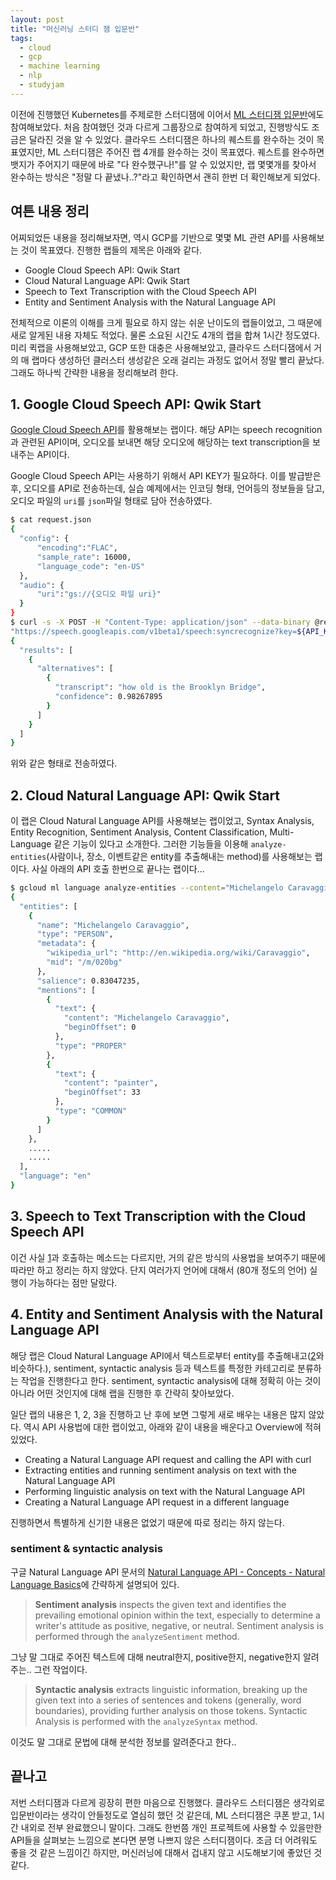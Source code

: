```yaml
---
layout: post
title: "머신러닝 스터디 잼 입문반"
tags:
  - cloud
  - gcp
  - machine learning
  - nlp
  - studyjam
---
```


이전에 진행했던 Kubernetes를 주제로한 스터디잼에 이어서 [ML 스터디잼 입문반](https://sites.google.com/view/ml-studyjam/)에도 참여해보았다. 처음 참여했던 것과 다르게 그룹장으로 참여하게 되었고, 진행방식도 조금은 달라진 것을 알 수 있었다. 클라우드 스터디잼은 하나의 퀘스트를 완수하는 것이 목표였지만, ML 스터디잼은 주어진 랩 4개를 완수하는 것이 목표였다. 퀘스트를 완수하면 뱃지가 주어지기 때문에 바로 "다 완수했구나!"를 알 수 있었지만, 랩 몇몇개를 찾아서 완수하는 방식은 "정말 다 끝냈나..?"라고 확인하면서 괜히 한번 더 확인해보게 되었다.

## 여튼 내용 정리

어찌되었든 내용을 정리해보자면, 역시 GCP를 기반으로 몇몇 ML 관련 API를 사용해보는 것이 목표였다. 진행한 랩들의 제목은 아래와 같다.

* Google Cloud Speech API: Qwik Start
* Cloud Natural Language API: Qwik Start
* Speech to Text Transcription with the Cloud Speech API
* Entity and Sentiment Analysis with the Natural Language API

전체적으로 이론의 이해를 크게 필요로 하지 않는 쉬운 난이도의 랩들이었고, 그 때문에 새로 알게된 내용 자체도 적었다. 물론 소요된 시간도 4개의 랩을 합쳐 1시간 정도였다. 미리 퀵랩을 사용해보았고, GCP 또한 대충은 사용해보았고, 클라우드 스터디잼에서 거의 매 랩마다 생성하던 클러스터 생성같은 오래 걸리는 과정도 없어서 정말 빨리 끝났다. 그래도 하나씩 간략한 내용을 정리해보려 한다.

## 1. Google Cloud Speech API: Qwik Start

[Google Cloud Speech API](https://cloud.google.com/speech-to-text/docs/)를 활용해보는 랩이다. 해당 API는 speech recognition과 관련된 API이며, 오디오를 보내면 해당 오디오에 해당하는 text transcription을 보내주는 API이다.

Google Cloud Speech API는 사용하기 위해서 API KEY가 필요하다. 이를 발급받은 후, 오디오를 API로 전송하는데, 실습 예제에서는 인코딩 형태, 언어등의 정보들을 담고, 오디오 파일의 `uri`를 `json`파일 형태로 담아 전송하였다.

```bash
$ cat request.json
{
  "config": {
      "encoding":"FLAC",
      "sample_rate": 16000,
      "language_code": "en-US"
  },
  "audio": {
      "uri":"gs://{오디오 파일 uri}"
  }
}
$ curl -s -X POST -H "Content-Type: application/json" --data-binary @request.json \
"https://speech.googleapis.com/v1beta1/speech:syncrecognize?key=${API_KEY}"
{
  "results": [
    {
      "alternatives": [
        {
          "transcript": "how old is the Brooklyn Bridge",
          "confidence": 0.98267895
        }
      ]
    }
  ]
}
```

위와 같은 형태로 전송하였다.

## 2. Cloud Natural Language API: Qwik Start

이 랩은 Cloud Natural Language API를 사용해보는 랩이었고, Syntax Analysis, Entity Recognition, Sentiment Analysis, Content Classification, Multi-Language 같은 기능이 있다고 소개한다. 그러한 기능들을 이용해 `analyze-entities`(사람이나, 장소, 이벤트같은 entity를 추출해내는 method)를 사용해보는 랩이다. 사실 아래의 API 호출 한번으로 끝나는 랩이다...

```bash
$ gcloud ml language analyze-entities --content="Michelangelo Caravaggio, Italian painter, is known for 'The Calling of Saint Matthew'."
{
  "entities": [
    {
      "name": "Michelangelo Caravaggio",
      "type": "PERSON",
      "metadata": {
        "wikipedia_url": "http://en.wikipedia.org/wiki/Caravaggio",
        "mid": "/m/020bg"
      },
      "salience": 0.83047235,
      "mentions": [
        {
          "text": {
            "content": "Michelangelo Caravaggio",
            "beginOffset": 0
          },
          "type": "PROPER"
        },
        {
          "text": {
            "content": "painter",
            "beginOffset": 33
          },
          "type": "COMMON"
        }
      ]
    },
    .....
    .....
  ],
  "language": "en"
}
```

## 3. Speech to Text Transcription with the Cloud Speech API

이건 사실 [1](#1-google-cloud-speech-api-qwik-start)과 호출하는 메소드는 다르지만, 거의 같은 방식의 사용법을 보여주기 때문에 따라만 하고 정리는 하지 않았다. 단지 여러가지 언어에 대해서 (80개 정도의 언어) 실행이 가능하다는 점만 달랐다.

## 4. Entity and Sentiment Analysis with the Natural Language API

해당 랩은 Cloud Natural Language API에서 텍스트로부터 entity를 추출해내고([2](#2-cloud-natural-language-api-qwik-start)와 비슷하다.), sentiment, syntactic analysis 등과 텍스트를 특정한 카테고리로 분류하는 작업을 진행한다고 한다. sentiment, syntactic analysis에 대해 정확히 아는 것이 아니라 어떤 것인지에 대해 랩을 진행한 후 간략히 찾아보았다.

일단 랩의 내용은 1, 2, 3을 진행하고 난 후에 보면 그렇게 새로 배우는 내용은 많지 않았다. 역시 API 사용법에 대한 랩이었고, 아래와 같이 내용을 배운다고 Overview에 적혀있었다.

* Creating a Natural Language API request and calling the API with curl
* Extracting entities and running sentiment analysis on text with the Natural Language API
* Performing linguistic analysis on text with the Natural Language API
* Creating a Natural Language API request in a different language

진행하면서 특별하게 신기한 내용은 없었기 때문에 따로 정리는 하지 않는다.

### sentiment & syntactic analysis

구글 Natural Language API 문서의 [Natural Language API - Concepts - Natural Language Basics](https://cloud.google.com/natural-language/docs/basics)에 간략하게 설명되어 있다.

> **Sentiment analysis** inspects the given text and identifies the prevailing emotional opinion within the text, especially to determine a writer's attitude as positive, negative, or neutral. Sentiment analysis is performed through the `analyzeSentiment` method.

그냥 말 그대로 주어진 텍스트에 대해 neutral한지, positive한지, negative한지 알려주는.. 그런 작업이다.

> **Syntactic analysis** extracts linguistic information, breaking up the given text into a series of sentences and tokens (generally, word boundaries), providing further analysis on those tokens. Syntactic Analysis is performed with the `analyzeSyntax` method.

이것도 말 그대로 문법에 대해 분석한 정보를 알려준다고 한다..

## 끝나고

저번 스터디잼과 다르게 굉장히 편한 마음으로 진행했다. 클라우드 스터디잼은 생각외로 입문반이라는 생각이 안들정도로 열심히 했던 것 같은데, ML 스터디잼은 쿠폰 받고, 1시간 내외로 전부 완료했으니 말이다. 그래도 한번쯤 개인 프로젝트에 사용할 수 있을만한 API들을 살펴보는 느낌으로 본다면 분명 나쁘지 않은 스터디잼이다. 조금 더 어려워도 좋을 것 같은 느낌이긴 하지만, 머신러닝에 대해서 겁내지 않고 시도해보기에 좋았던 것 같다.
